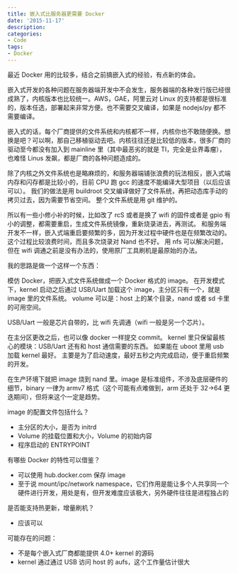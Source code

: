 ```yaml
---
title: 嵌入式比服务器更需要 Docker
date: '2015-11-17'
description:
categories:
- Code
tags:
- Docker
---
```


最近 Docker 用的比较多，结合之前搞嵌入式的经验，有点新的体会。

嵌入式开发的各种问题在服务器端开发中不会发生，服务器端的各种发行版已经很成熟了，内核版本也比较统一。AWS，GAE，阿里云对 Linux 的支持都是很标准的，版本任选，部署起来非常方便。也不需要交叉编译，如果是 nodejs/py 都不需要编译。

嵌入式的话，每个厂商提供的文件系统和内核都不一样，内核你也不敢随便换。想换是吧？可以啊，那自己移植驱动去吧。内核往往还是比较低的版本，很多厂商的驱动至今都没有加入到 mainline 里（其中最恶劣的就是 TI，完全是业界毒瘤），也难怪 Linus 发飙，都是厂商的各种问题造成的。

除了内核之外文件系统也是略麻烦的，和服务器端铺张浪费的玩法相反，嵌入式端内存和闪存都是比较小的，目前 CPU 跑 gcc 的速度不能编译大型项目（以后应该可以）。
我们的做法是用 buildroot 交叉编译做好了文件系统，再把动态库手动的拷贝过去，因为需要节省空间。
整个文件系统是用 git 维护的。

所以有一些小修小补的时候，比如改了 rcS 或者是换了 wifi 的固件或者是 gpio 有小的调整，都需要重启，生成文件系统镜像，重新烧录进去，再测试。
和服务端开发不一样，嵌入式端重启要频繁的多，因为开发过程中硬件也是在频繁改动的。
这个过程比较浪费时间，而且多次烧录对 Nand 也不好。
用 nfs 可以解决问题，但在 wifi 调通之前是没有办法的，使用原厂工具刷机是最原始的办法。

我的思路是做一个这样一个东西：

模仿 Docker，把嵌入式文件系统做成一个 Docker 格式的 image。
在开发模式下，kernel 启动之后通过 USB/Uart 加载这个 image，主分区只有一个，就是 image 里的文件系统。
volume 可以是：host 上的某个目录，nand 或者 sd 卡里的可用空间。

USB/Uart 一般是芯片自带的，比 wifi 先调通（wifi 一般是另一个芯片）。

在主分区更改之后，也可以像 docker 一样提交 commit。
kernel 里只保留最核心的模块：USB/Uart 还有和 host 通信需要的东西。
如果能在 uboot 里用 usb 加载 kernel 最好。
主要是为了启动速度，最好五秒之内完成启动，便于重启频繁的开发。

在生产环境下就把 image 烧到 nand 里。image 是标准组件，不涉及底层硬件的细节，binary 一律为 armv7 格式（这个可能有点难做到，arm 还处于 32->64 更迭期间），但将来这个一定是趋势。

image 的配置文件包括什么？

- 主分区的大小，是否为 initrd
- Volume 的挂载位置和大小，Volume 的初始内容
- 程序启动的 ENTRYPOINT

有哪些 Docker 的特性可以借鉴？

- 可以使用 hub.docker.com 保存 image
- 至于说 mount/ipc/network namespace，它们作用是能让多个人共享同一个硬件进行开发，用处是有，但开发难度应该极大，另外硬件往往是进程独占的

是否能支持热更新，增量刷机？

- 应该可以

可能存在的问题：

- 不是每个嵌入式厂商都能提供 4.0+ kernel 的源码
- kernel 通过通过 USB 访问 host 的 aufs，这个工作量估计很大

